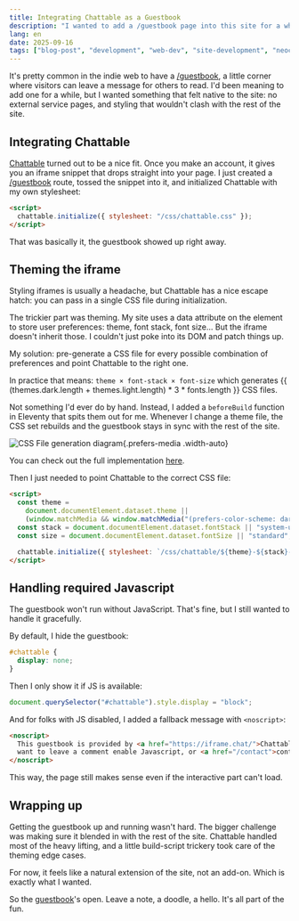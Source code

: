 ```yaml
---
title: Integrating Chattable as a Guestbook
description: "I wanted to add a /guestbook page into this site for a while and for that I chose Chattable."
lang: en
date: 2025-09-16
tags: ["blog-post", "development", "web-dev", "site-development", "neocities", "chattable", "javascript", "css", "11ty"]
---
```


It's pretty common in the indie web to have a [/guestbook](/guestbook), a little corner where visitors can leave a message for others to read. I'd been meaning to add one for a while, but I wanted something that felt native to the site: no external service pages, and styling that wouldn't clash with the rest of the site.

## Integrating Chattable

[Chattable](https://iframe.chat) turned out to be a nice fit. Once you make an account, it gives you an iframe snippet that drops straight into your page. I just created a [/guestbook](/guestbook) route, tossed the snippet into it, and initialized Chattable with my own stylesheet:

```html
<script>
  chattable.initialize({ stylesheet: "/css/chattable.css" });
</script>
```

That was basically it, the guestbook showed up right away.

## Theming the iframe

Styling iframes is usually a headache, but Chattable has a nice escape hatch: you can pass in a single CSS file during initialization.

The trickier part was theming. My site uses a data attribute on the <html> element to store user preferences: theme, font stack, font size... But the iframe doesn't inherit those. I couldn't just poke into its DOM and patch things up.

My solution: pre-generate a CSS file for every possible combination of preferences and point Chattable to the right one.

In practice that means: `theme × font-stack × font-size` which generates {{ (themes.dark.length + themes.light.length) * 3 * fonts.length }} CSS files.

Not something I'd ever do by hand. Instead, I added a `beforeBuild` function in Eleventy that spits them out for me. Whenever I change a theme file, the CSS set rebuilds and the guestbook stays in sync with the rest of the site.

![CSS File generation diagram](/assets/images/blog/integrating-chattable-as-a-guestbook/01.png){.prefers-media .width-auto}

You can check out the full implementation [here](https://github.com/KuluGary/website/blob/master/src/js/11ty/generic.js#L250).

Then I just needed to point Chattable to the correct CSS file:

```html
<script>
  const theme =
    document.documentElement.dataset.theme ||
    (window.matchMedia && window.matchMedia("(prefers-color-scheme: dark)").matches ? "dark-blue" : "grayscale");
  const stack = document.documentElement.dataset.fontStack || "system-ui";
  const size = document.documentElement.dataset.fontSize || "standard";

  chattable.initialize({ stylesheet: `/css/chattable/${theme}-${stack}-${size}.css` });
</script>
```

## Handling required Javascript

The guestbook won't run without JavaScript. That's fine, but I still wanted to handle it gracefully.

By default, I hide the guestbook:

```css
#chattable {
  display: none;
}
```

Then I only show it if JS is available:

```js
document.querySelector("#chattable").style.display = "block";
```

And for folks with JS disabled, I added a fallback message with `<noscript>`:

```html
<noscript>
  This guestbook is provided by <a href="https://iframe.chat/">Chattable</a>, and requires JavaScript to run. If you
  want to leave a comment enable Javascript, or <a href="/contact">contact me through other channels</a>!
</noscript>
```

This way, the page still makes sense even if the interactive part can't load.

## Wrapping up

Getting the guestbook up and running wasn't hard. The bigger challenge was making sure it blended in with the rest of the site. Chattable handled most of the heavy lifting, and a little build-script trickery took care of the theming edge cases.

For now, it feels like a natural extension of the site, not an add-on. Which is exactly what I wanted.

So the [guestbook](/guestbook)'s open. Leave a note, a doodle, a hello. It's all part of the fun.
